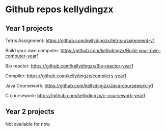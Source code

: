 Github repos kellydingzx
========================

Year 1 projects 
---------------
Tetris Assignment: https://github.com/kellydingzx/tetris-assignment-y1 

Build your own computer: https://github.com/kellydingzx/Build-your-own-computer-year1 

Bio reactor: https://github.com/kellydingzx/Bio-reactor-year1 

Compiler: https://github.com/kellydingzx/compilers-year1

Java Coursework: https://github.com/kellydingzx/Java-coursework-y1 

C coursework: https://github.com/kellydingzx/c-coursework-year1


Year 2 projects
---------------
Not available for now.
